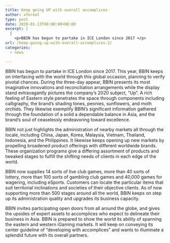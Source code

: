 ```yaml
---
title: Keep going UP with overall accomplices
author: xforeal 
type: post
date: 2020-01-13T00:00:00+00:00
excerpt: |
  |
    <p>BBIN has begun to partake in ICE London since 2017 </p>
url: /keep-going-up-with-overall-accomplices-2/
categories:
  - news

---
```

BBIN has begun to partake in ICE London since 2017. This year, BBIN keeps on interfacing with the world through this global occasion, planning to verify pivotal chances. During the three-day appear, BBIN presents its most imaginative innovations and reconciliation arrangements while the display stand extravagantly pictures the company&rsquo;s 2020 subject, &#8220;Up&#8221;. A rich feeling of Eastern style penetrates the space through components including calligraphy, the brand&rsquo;s shading tones, peonies, sunflowers, and moth orchids. They likewise exemplify BBIN&rsquo;s significant information gathered through the foundation of a solid a dependable balance in Asia, and the brand&rsquo;s soul of ceaselessly endeavoring toward excellence.

BBIN not just highlights the administration of nearby markets all through the locale, including China, Japan, Korea, Malaysia, Vietnam, Thailand, Indonesia, and the Philippines. It likewise keeps opening up new markets by propelling broadened product offerings with different worldwide brands. These organization programs give a differing assortment of products&nbsp;and tweaked stages to fulfill the shifting needs of clients in each edge of the world. &nbsp;&nbsp;

BBIN now supplies 14 sorts of live club games, more than 40 sorts of lottery, more than 100 sorts of gambling club games and 40,000 games for wagering, including eSports. Customers can locate the particular items that suit territorial inclinations and societies of their objective clients. As of now supporting more than 500 stages around all the world, BBIN keeps on step up its administration quality and upgrades its business capacity.

BBIN invites participating open doors from all around the globe, and gives the upsides of expert assets to accomplices who expect to delineate their business in Asia. BBIN is prepared to show the world its ability of spanning the eastern and western iGaming markets. It will keep on conveying its center guideline of &#8220;developing with accomplices&#8221; and wants to illuminate a splendid future with its overall partners.